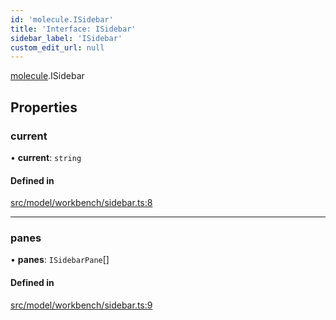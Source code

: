 ```yaml
---
id: 'molecule.ISidebar'
title: 'Interface: ISidebar'
sidebar_label: 'ISidebar'
custom_edit_url: null
---
```


[molecule](../namespaces/molecule).ISidebar

## Properties

### current

• **current**: `string`

#### Defined in

[src/model/workbench/sidebar.ts:8](https://github.com/DTStack/molecule/blob/1b0aa04/src/model/workbench/sidebar.ts#L8)

---

### panes

• **panes**: `ISidebarPane`[]

#### Defined in

[src/model/workbench/sidebar.ts:9](https://github.com/DTStack/molecule/blob/1b0aa04/src/model/workbench/sidebar.ts#L9)
